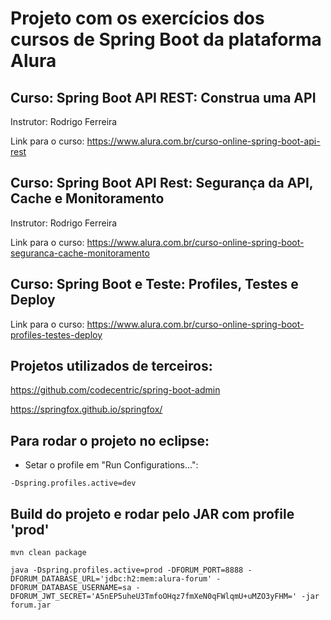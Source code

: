 # Projeto com os exercícios dos cursos de Spring Boot da plataforma Alura

## Curso: Spring Boot API REST: Construa uma API

Instrutor: Rodrigo Ferreira

Link para o curso: https://www.alura.com.br/curso-online-spring-boot-api-rest

## Curso: Spring Boot API Rest: Segurança da API, Cache e Monitoramento

Instrutor: Rodrigo Ferreira

Link para o curso: https://www.alura.com.br/curso-online-spring-boot-seguranca-cache-monitoramento

## Curso: Spring Boot e Teste: Profiles, Testes e Deploy

Link para o curso: https://www.alura.com.br/curso-online-spring-boot-profiles-testes-deploy

## Projetos utilizados de terceiros:

https://github.com/codecentric/spring-boot-admin

https://springfox.github.io/springfox/

## Para rodar o projeto no eclipse:

- Setar o profile em "Run Configurations...":

```
-Dspring.profiles.active=dev
```


## Build do projeto e rodar pelo JAR com profile 'prod' 

```
mvn clean package
```

```
java -Dspring.profiles.active=prod -DFORUM_PORT=8888 -DFORUM_DATABASE_URL='jdbc:h2:mem:alura-forum' -DFORUM_DATABASE_USERNAME=sa -DFORUM_JWT_SECRET='A5nEP5uheU3TmfoOHqz7fmXeN0qFWlqmU+uMZO3yFHM=' -jar forum.jar
```

